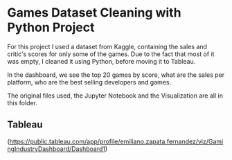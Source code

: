 
# Games Dataset Cleaning with Python Project

For this project I used a dataset from Kaggle, containing the sales and critic's scores for only some of the games. Due to the fact that most of it was empty, I cleaned it using Python, before moving it to Tableau.

In the dashboard, we see the top 20 games by score, what are the sales per platform, who are the best selling developers and games.

The original files used, the Jupyter Notebook and the Visualization are all in this folder.


## Tableau

(https://public.tableau.com/app/profile/emiliano.zapata.fernandez/viz/GamingIndustryDashboard/Dashboard1)


